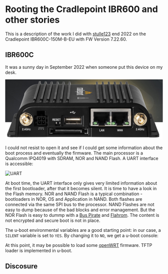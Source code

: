 # Rooting the Cradlepoint IBR600 and other stories

This is a description of the work I did with [stulle123]() end 2022 on the Cradlepoint IBR600C-150M-B-EU with FW Version 7.22.60.

## IBR600C

It was a sunny day in September 2022 when someone put this device on my desk.

![crad](./pictures/crad.png)

I could not resist to open it and see if I could get some information about the boot process and eventually the firmware. The main processor is a Qualcomm IPQ4019 with SDRAM, NOR and NAND Flash. A UART interface is accessible:

![UART](./pictures/uart.png)

At boot time, the UART interface only gives very limited information about the first bootloader, after that it becomes silent. It is time to have a look in the Flash memory. NOR and NAND Flash is a typical combination - bootloaders in NOR, OS and Application in NAND. Both flashes are connected via the same SPI bus to the processor. NAND Flashes are not easy to dump because of the bad blocks and error management. But the NOR Flash is easy to dummp with a [Bus Pirate](http://dangerousprototypes.com/docs/Bus_Pirate) and [Flahrom](https://www.flashrom.org/Flashrom). The content is not encrypted and secure boot is not in place. 

The u-boot environmental variables are a good starting point: in our case, a `SILENT` variable is set to `YES`. By changing it to `NO`, we get a u-boot console:

At this point, it may be possible to load some [openWRT](https://openwrt.org/) firmware. TFTP loader is implemented in u-boot.

### 



## Discosure


